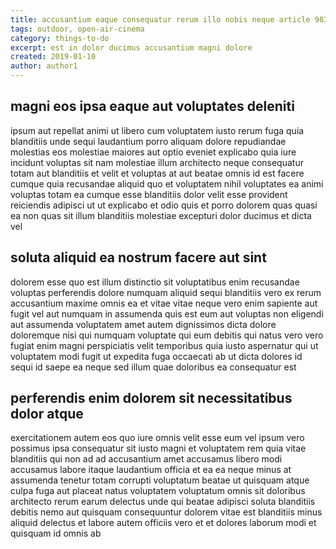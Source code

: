 ```yaml
---
title: accusantium eaque consequatur rerum illo nobis neque article 9833
tags: outdoor, open-air-cinema
category: things-to-do
excerpt: est in dolor ducimus accusantium magni dolore
created: 2019-01-10
author: author1
---
```


## magni eos ipsa eaque aut voluptates deleniti

ipsum aut repellat animi ut libero cum voluptatem iusto rerum fuga quia blanditiis unde sequi laudantium porro aliquam dolore repudiandae molestias eos molestiae maiores aut optio eveniet explicabo quia iure incidunt voluptas sit nam molestiae illum architecto neque consequatur totam aut blanditiis et velit et voluptas at aut beatae omnis id est facere cumque quia recusandae aliquid quo et voluptatem nihil voluptates ea animi voluptas totam ea cumque esse blanditiis dolor velit esse provident reiciendis adipisci ut ut explicabo et odio quis et porro dolorem quas quasi ea non quas sit illum blanditiis molestiae excepturi dolor ducimus et dicta vel

## soluta aliquid ea nostrum facere aut sint

dolorem esse quo est illum distinctio sit voluptatibus enim recusandae voluptas perferendis dolore numquam aliquid sequi blanditiis vero ex rerum accusantium maxime omnis ea et vitae vitae neque vero enim sapiente aut fugit vel aut numquam in assumenda quis est eum aut voluptas non eligendi aut assumenda voluptatem amet autem dignissimos dicta dolore doloremque nisi qui numquam voluptate qui eum debitis qui natus vero vero fugiat enim magni perspiciatis velit temporibus quia iusto aspernatur qui ut voluptatem modi fugit ut expedita fuga occaecati ab ut dicta dolores id sequi id saepe ea neque sed illum quae doloribus ea consequatur est

## perferendis enim dolorem sit necessitatibus dolor atque

exercitationem autem eos quo iure omnis velit esse eum vel ipsum vero possimus ipsa consequatur sit iusto magni et voluptatem rem quia vitae blanditiis qui non ad ad accusantium amet accusamus libero modi accusamus labore itaque laudantium officia et ea ea neque minus at assumenda tenetur totam corrupti voluptatum beatae ut quisquam atque culpa fuga aut placeat natus voluptatem voluptatum omnis sit doloribus architecto rerum earum delectus unde qui beatae adipisci soluta blanditiis debitis nemo aut quisquam consequuntur dolorem vitae est blanditiis minus aliquid delectus et labore autem officiis vero et et dolores laborum modi et quisquam id omnis ab
